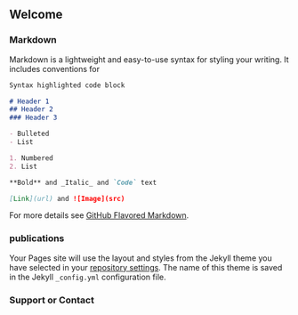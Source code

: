 ## Welcome


### Markdown

Markdown is a lightweight and easy-to-use syntax for styling your writing. It includes conventions for

```markdown
Syntax highlighted code block

# Header 1
## Header 2
### Header 3

- Bulleted
- List

1. Numbered
2. List

**Bold** and _Italic_ and `Code` text

[Link](url) and ![Image](src)
```

For more details see [GitHub Flavored Markdown](https://guides.github.com/features/mastering-markdown/).

### publications

Your Pages site will use the layout and styles from the Jekyll theme you have selected in your [repository settings](https://github.com/TanmDL/web-page/settings/pages). The name of this theme is saved in the Jekyll `_config.yml` configuration file.

### Support or Contact


